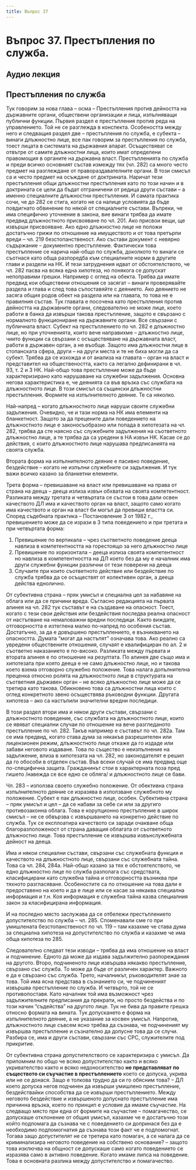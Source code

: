 ```yaml
---
title: Въпрос 37
---
```

# **Въпрос 37. Престъпления по служба.**

## **Аудио лекция**
  <div class="ready-player-1">
        <audio crossorigin>
            <source src="https://github.com/LexsTech/LexsWiki/raw/main/audio/%D0%9D%D0%B0%D0%BA%D0%B0%D0%B7%D0%B0%D1%82%D0%B5%D0%BB%D0%BD%D0%BE%D0%BF%D1%80%D0%B0%D0%B2%D0%BD%D0%B8%20%D0%BD%D0%B0%D1%83%D0%BA%D0%B8/%D0%A2%D0%B5%D0%BC%D0%B0%2037.mp3" type="audio/mpeg">
        </audio>
    </div>

## **Престъпления по служба**
Тук говорим за нова глава – осма – Престъпления против дейността на държавните органи, обществени организации и лица, изпълняващи публични функции. Първия раздел е престъпления против реда на управлението. Той не се разглежда в конспекта. Особеността между него и следващия раздел две – престъпления по служба, е субекта – винаги длъжностно лице, все пак говорим за престъпления по служба, тоест лицата в системата на държавния апарат. Осъществяват се отвътре от самите длъжностни лица, които имат определени правомощия в органите на държавна власт. Престъпленията по служба и преди всичко основният състав измежду тях (чл. 282) са много често предмет на разглеждане от правораздавателните органи. В този смисъл са и често предмет на осъждане от доктрината. Наричат тези престъпления общи длъжностни престъпления като по този начин и в доктрината се цели да бъдат отграничени от редица други състави – а именно специалните длъжностни престъпления. И самата практика сочи, че до 282 се стига, когато не са налице условията да бъде повдигнато обвинение по някой от специалните състави. Въпреки, че има специфично уточнение в закона, вие винаги трябва да имате предвид длъжностното присвояване по чл. 201. Ако присвои вещи, ще извърши присвояване. Ако едно длъжностно лице не положи достатъчно грижи по отношение на имуществото и от това претърпи вреди – чл. 219 безстопанственост. Ако състави документ с невярно съдържание – документно престъпление. Фактически това престъпление се нарича най-общо по служба, доколкото то винаги се съотнася като обща разпоредба към специалните норми в другите глави и раздели на НК. И тези затруднения идват от обстоятелството, че чл. 282 пасва на всяка една хипотеза, но понякога се допускат непоправими грешки. Например с оглед на обекта. Трябва да имате предвид кои обществени отношения се засягат – винаги проверявайте раздела и глава и след това съпоставяйте с деянието. Ако деянието не засяга общия родов обект на раздела или на главата, то това не е правилния състав. Тук главата е посочена като престъпления против дейността на държавните органи, следователно не може лице, което работи в банка да извърши такова престъпление, защото е свързано с нормалното функциониране на държавните органи. Все свързани с публичната власт. Субект на престъплението по чл. 282 е длъжностно лице, но при уточненията, които вече направихме – длъжностно лице, чиито функции са свързани с осъществяване на държавната власт, работи в държавен орган, а не въобще. Защото има длъжностни лице в стопанската сфера, други – на други места и те не биха могли да са субект. Трябва да се изхожда и от анализа на главата – орган на власт и представител на обществеността, както са легално дефинирани в чл. 93, т. 2 и 3 НК. Най-общо това престъпление може да бъде характеризирано като нарушаване на служебни задължения. Основна негова характеристика е, че деянията са във връзка със службата на длъжностното лице. В този смисъл са същински длъжностни престъпления. Формите на изпълнителното деяние. Те са няколко. 

Най-напред – когато длъжностното лице наруши своите служебни задължения. Очевидно, че и тази норма на НК има елементи на бланкетност. Защото за да прецените дали поведението на длъжностното лице е законосъобразно или попада в хипотезата на чл. 282, трябва да сте наясно със служебните задължения на съответното длъжностно лице, а те трябва да са уредени в НА извън НК. Касае се до действия, с които длъжностното лице нарушава предписанията на своята служба. 

Втората форма на изпълнителното деяние е пасивно поведение, бездействие – когато не изпълни служебните си задължения. И тук важи всичко казано за бланкетни елементи. 

Трета форма – превишаване на власт или превишаване на права от страна на дееца – дееца излиза извън обхвата на своята компетентност. Разликата между третата и четвъртата се състои в това дали освен качеството ДЛ има и качеството орган на власт, защото само когато има качеството и орган на власт би могъл да превиши властта си. Според съдебната практика – Постановление 3 от 1982 г., превишението може да се изрази в 3 типа поведението и при третата и при четвъртата форма: 

1. Превишение по вертикала – чрез съответното поведение дееца навлиза в компетентността на горестоящо за него длъжностно лице
1. Превишение по хоризонтала – дееца излиза своята компетентност но навлиза в компетентността на ДЛ което без да му е началник има други служебни функции различни от тези поверени на дееца
1. Случаите при които съответното действие или бездействие по служба трябва да се осъществят от колективен орган, а дееца действа еднолично. 

От субективна страна – пряк умисъл и специална цел за набавяне на облага или да се причини вреда. Съгласно редакцията на първата алинея на чл. 282 тук съставът е на създаване на опасност. Тоест, когато с тези свои действия или бездействия последва реална опасност от настъпване на немаловажни вредни последици. Както виждате, отговорността е изтеглена малко по-напред по особения състав. Достатъчно, за да е довършено престъплението, е възникването на опасността. Думата “могат да настъпят” означава това. Ако реално са увредени обществените отношения, случаят е квалифициран по ал. 2 и съответно наказанието е по-високо. Разликата между първата и втората алинея е по отношение на резултата. По алинея две също има и хипотезата при която дееца е не само длъжностно лице, но и такова което взема отговорно служебно положение. Това налага допълнителна преценка относно ролята на длъжностното лице в структурата на съответния държавен орган – не всяко длъжностно лице може да се третира като такова. Обикновено това са длъжностни лица които с оглед конкретното звено осъществява ръководни функции. Другата хипотеза – ако са настъпили значителни вредни последици.

В този раздел втори има и някои други състави, свързани с длъжностното поведение, със службата на длъжностното лице, които се явяват специални случаи по отношение на вече разгледаното престъпление по чл. 282. Такъв например е съставът по чл. 282а. Там се има предвид, когато става дума за някакъв разрешителен или лицензионен режим, длъжностното лице откаже да го издаде или забави неговото издаване. Това по същество е неизпълнение на задължение, влиза в хипотезата на чл. 282, но законодателят е решил да го обособи в отделен състав. Във всеки случай се има предвид още по-специфична защита. Гражданинът стои в характерната поза пред гишето /навежда се все едно се обляга/ и длъжностното лице се бави. 

Чл. 283 – използва своето служебно положение. От обективна страна изпълнителното деяние се изразява в използване служебното му положение. Субект е пак длъжностно лице, особен. Субективна страна – пряк умисъл и цел – да се набави за себе си или за другиго противозаконна облага. Това е корупционно престъпление в широк смисъл – не се обвързва с извършването на конкретно действие по служба. Тук се експлоатира качеството си заради очакване обща благоразположеност от страна даващия облагата от съответното длъжностно лице. Това престъпление се извършва извънслужебната дейност на дееца. 

Има и някои специални състави, свързани със служебната функция и качеството на длъжностното лице, свързани със служебната тайна. Това са чл. 284, 284а. Най-общо казано за тях е обстоятелството, че едно длъжностно лице по служба разполага със средствата, класифицирани като служебна тайна и отговорността възниква при тяхното разгласяване. Особеностите са по отношение на това дали е предоставено на което и да е лице или се касае за някаква специална информация и т.н. Коя информация е служебна тайна казва специалния закон за класифицирана информация. 

И на последно място заслужава да се отбележи престъплението допустителство по служба – чл. 285. Споменавали сме го при умишлената безстопанственост по чл. 119 – там казахме че става дума за специална хипотеза на допустителство по служба и казахме че има обща хипотеза по 285. 

Следователно следват тези изводи – трябва да има отношение на власт и подчинение. Едното да може да издава задължително разпореждания на другото. Второ, подчиненото лице извършва някакво престъпление, свързано със служба. То може да бъде от различен характер. Важното е да е свързано със служба. Трето, началникът, ръководителят знае за това. Той има ясна представа в съзнанието си, че подчиненият извършва престъпление по служба. И четвърто, той не се противопоставя. Като началник той има възможност чрез задължителните предписания да прекрати, но просто бездейства и по този начин “съдейства” на другото лице. Тук не бива да правите грешка относно формата на вината. Тук допускането е форма на изпълнителното деяние, а не указание за косвен умисъл. Напротив, длъжностното лице съвсем ясно трябва да съзнава, че подчиненият му извършва престъпление и съзнателно да допусне това да се случи. Разбира се, има и други състави, свързани със СРС, служителите под прикритие.

От субективна страна допустителството се характеризира с умисъл. Да припомним по общо че всяко допустителство както и всяко укривателство както и всяко недоносителство **не представляват по съществото си съучастие в престъплението** което се допуска, укрива или не се донася. Защо е толкова трудно да си го обясним това? – ДЛ което допуска негов подчинен да извърши умишлено престъпление, бездействайки способства да се извърши престъплението. Между неговото бездействие и извършеното допуснато престъпление има причинна връзка, което по принцип е условие да имаме съучастие. На следващо място при една от формите на съучастие – помaгачество, се допускаше отклонение от общия умисъл, казахме че е достатъчно този който подпомага да съзнава че с поведението си допринася без да е необходимо подпомогнатия да съзнава този факт че е подпомогнат. Тогава защо допустителят не се третира като помагач, а се налага да се криминализира неговото поведение на собствено основание? – защото това изключва на общност се допускаше само когато поведението се изразява само в активно поведение. Когато имаме липса на поведение. Това е основната разлика между допустителство и помaгачество.
